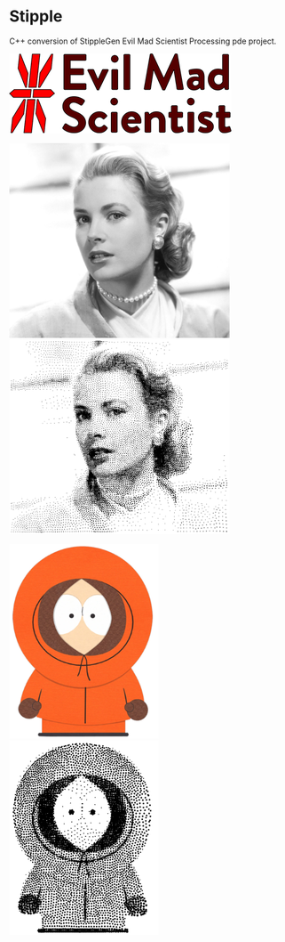 # Stipple

C++ conversion of StippleGen Evil Mad Scientist Processing pde project.

<a href="https://www.evilmadscientist.com/2012/stipplegen-weighted-voronoi-stippling-and-tsp-paths-in-processing/"><img src="images/logo/storeLogo3@2x.png" title="EvilMadScientist"></a>


<img src="images/grace.jpg" height="350">&nbsp;<img src="images/stippled/grace.png" height="350">

<img src="images/KennyMcCormick.jpg" height="350">&nbsp;<img src="images/stippled/KennyMcCormick.png" height="350">
